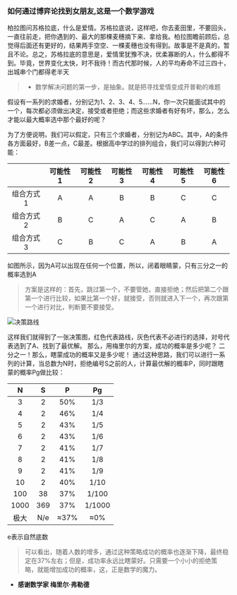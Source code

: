 ### 如何通过博弈论找到女朋友,这是一个数学游戏
柏拉图问苏格拉底，什么是爱情。苏格拉底说，这样吧，你去麦田里，不要回头，一直往前走，把你遇到的、最大的那棵麦穗摘下来、拿给我。柏拉图瞻前顾后，总觉得后面还有更好的，结果两手空空、一棵麦穗也没有得到。故事是不是真的，暂且不论。总之，苏格拉底的意思是，爱情里犹豫不决，优柔寡断的人，什么都得不到。毕竟，世界变化太快，时不我待！而古代那时候，人的平均寿命不过三四十，出城串个门都得老半天

> - 数学解决问题的第一步，是抽象。就是把寻找爱情变成开普勒的难题

假设有一系列的求婚者，分别记为1、2、3、4、5……N，你一次只能面试其中的一个，每次都必须做出决定，接受或者拒绝；而这些求婚者有好有坏，那么，怎么才能以最大概率选中那个最好的呢？

为了方便说明，我们可以假定，只有三个求婚者，分别记为ABC。其中，A的条件各方面最好，B差一点，C最差。根据高中学过的排列组合，我们可以得到六种可能：

|       |可能性1|可能性2| 可能性3| 可能性4 | 可能性5 | 可能性6|
| :---: | :---: | :---: | :---: | :---: | :---: | :---: |
|组合方式1|   A    |   A   |  B   |   B    |  C    |  C  |
|组合方式2|   B    |   C   |  A   |   C    |  A    |  B  |
|组合方式3|   C    |   B   |  C   |   A    |  B    |  A  |

如图所示，因为A可以出现在任何一个位置，所以，闭着眼睛蒙，只有三分之一的概率选到A

>方案是这样的：首先，跳过第一个，不要管她，直接拒绝；然后把第二个跟第一个进行比较，如果比第一个好，就接受，否则就进入下一个，再次跟第一个进行对比，判断要不要接受。

![决策路线]()

这样我们就得到了一张决策图，红色代表路线，灰色代表不必进行的选择，对号代表选到了A、找到了最优解。
那么，用梅里尔的方案，成功的概率是多少呢？
二分之一！那么，瞎蒙成功的概率又是多少呢！
通过这种思路，我们可以进行一系列的计算，当总数为N时，拒绝编号S之前的人，计算最优解的概率P，同时跟瞎蒙的概率Pg做比较：

|N  |S  |P  |Pg |
|:-:|:-:|:-:|:-:|
|3 |2| 50% |1/3|
|4 |2| 46% |1/4|
|5 |2| 43% |1/5|
|6 |2| 43% |1/6|
|7 |2| 41% |1/7|
|8 |2| 41% |1/8|
|9 |2| 41% |1/9|
|10|2| 40% |1/10|
|100|38|37%|1/100|
|1000| 369|37%|1/1000|
|极大 |N/e|≈37%|≈0%|

e表示自然底数

>可以看出，随着人数的增多，通过这种策略成功的概率也逐渐下降，最终稳定在37%左右；但是，成功率永远比瞎蒙好。只需要一个小小的拒绝策略，就能增加成功的概率，这，正是数学的魔力。

- **感谢数学家 梅里尔·弗勒德**
